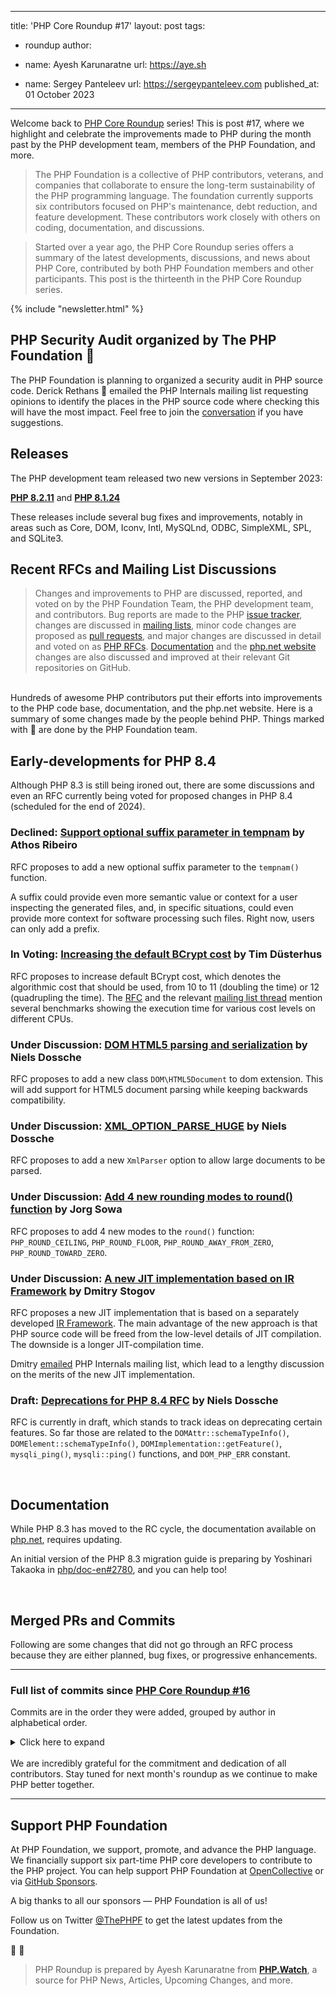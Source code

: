 
---
title: 'PHP Core Roundup #17'
layout: post
tags:
  - roundup
author:
  - name: Ayesh Karunaratne
    url: https://aye.sh
  
  - name: Sergey Panteleev
    url: https://sergeypanteleev.com
published_at: 01 October 2023

---

Welcome back to [PHP Core Roundup](/blog/tag/roundup/) series! This is post #17, where we highlight and celebrate the improvements made to PHP during the month past by the PHP development team, members of the PHP Foundation, and more.

> The PHP Foundation is a collective of PHP contributors, veterans, and companies that collaborate to ensure the long-term sustainability of the PHP programming language. The foundation currently supports six contributors focused on PHP's maintenance, debt reduction, and feature development. These contributors work closely with others on coding, documentation, and discussions.

> Started over a year ago, the PHP Core Roundup series offers a summary of the latest developments, discussions, and news about PHP Core, contributed by both PHP Foundation members and other participants. This post is the thirteenth in the PHP Core Roundup series.

{% include "newsletter.html" %}

## PHP Security Audit organized by The PHP Foundation 💜

The PHP Foundation is planning to organized a security audit in PHP source code. Derick Rethans 💜 emailed the PHP Internals mailing list requesting opinions to identify the places in the PHP source code where checking this will have the most impact. Feel free to join the [conversation](https://externals.io/message/121135) if you have suggestions.

## Releases

The PHP development team released two new versions in September 2023:

**[PHP 8.2.11](TODO)** and **[PHP 8.1.24](TODO)**

These releases include several bug fixes and improvements, notably in areas such as Core, DOM, Iconv, Intl, MySQLnd, ODBC, SimpleXML, SPL, and SQLite3.

## Recent RFCs and Mailing List Discussions


> Changes and improvements to PHP are discussed, reported, and voted on by the PHP Foundation Team, the PHP development team, and contributors. Bug reports are made to the PHP [issue tracker](https://github.com/php/php-src/issues), changes are discussed in [mailing lists](https://www.php.net/mailing-lists.php), minor code changes are proposed as [pull requests](https://github.com/php/php-src/issues), and major changes are discussed in detail and voted on as [PHP RFCs](https://wiki.php.net/rfc). [Documentation](https://github.com/php/doc-en/) and the [php.net website](https://github.com/php/web-php) changes are also discussed and improved at their relevant Git repositories on GitHub.

<br>
Hundreds of awesome PHP contributors put their efforts into improvements to the PHP code base, documentation, and the php.net website. Here is a summary of some changes made by the people behind PHP. Things marked with 💜 are done by the PHP Foundation team.

## Early-developments for PHP 8.4

Although PHP 8.3 is still being ironed out, there are some discussions and even an RFC currently being voted for proposed changes in PHP 8.4 (scheduled for the end of 2024).

### Declined: [Support optional suffix parameter in tempnam](https://wiki.php.net/rfc/tempnam-suffix-v2) by Athos Ribeiro

RFC proposes to add a new optional suffix parameter to the `tempnam()` function.

A suffix could provide even more semantic value or context for a user inspecting the generated files, and, in specific situations, could even provide more context for software processing such files. Right now, users can only add a prefix.

### In Voting: [Increasing the default BCrypt cost](https://wiki.php.net/rfc/bcrypt_cost_2023) by Tim Düsterhus

RFC proposes to increase default BCrypt cost, which denotes the algorithmic cost that should be used, from 10 to 11 (doubling the time) or 12 (quadrupling the time). The [RFC](https://wiki.php.net/rfc/bcrypt_cost_2023) and the relevant [mailing list thread](https://externals.io/message/121004) mention several benchmarks showing the execution time for various cost levels on different CPUs.

### Under Discussion: [DOM HTML5 parsing and serialization](https://wiki.php.net/rfc/domdocument_html5_parser) by Niels Dossche

RFC proposes to add a new class `DOM\HTML5Document` to dom extension. This will add support for HTML5 document parsing while keeping backwards compatibility.

### Under Discussion: [XML_OPTION_PARSE_HUGE](https://wiki.php.net/rfc/xml_option_parse_huge) by Niels Dossche

RFC proposes to add a new `XmlParser` option to allow large documents to be parsed.

### Under Discussion: [Add 4 new rounding modes to round() function](https://wiki.php.net/rfc/new_rounding_modes_to_round_function) by Jorg Sowa

RFC proposes to add 4 new modes to the `round()` function: `PHP_ROUND_CEILING`, `PHP_ROUND_FLOOR`, `PHP_ROUND_AWAY_FROM_ZERO`, `PHP_ROUND_TOWARD_ZERO`.

### Under Discussion: [A new JIT implementation based on IR Framework](https://wiki.php.net/rfc/jit-ir) by Dmitry Stogov

RFC proposes a new JIT implementation that is based on a separately developed [IR Framework](https://github.com/dstogov/ir). The main advantage of the new approach is that PHP source code will be freed from the low-level details of JIT compilation. The downside is a longer JIT-compilation time.

Dmitry [emailed](https://externals.io/message/121038) PHP Internals mailing list, which lead to a lengthy discussion on the merits of the new JIT implementation.

### Draft: [Deprecations for PHP 8.4 RFC](https://wiki.php.net/rfc/deprecations_php_8_4) by Niels Dossche

RFC is currently in draft, which stands to track ideas on deprecating certain features. So far those are related to the `DOMAttr::schemaTypeInfo()`, `DOMElement::schemaTypeInfo()`, `DOMImplementation::getFeature()`, `mysqli_ping()`, `mysqli::ping()` functions, and `DOM_PHP_ERR` constant.

<br>

## Documentation

While PHP 8.3 has moved to the RC cycle, the documentation available on [php.net](https://php.net), requires updating.

An initial version of the PHP 8.3 migration guide is preparing by Yoshinari Takaoka in [php/doc-en#2780](https://github.com/php/doc-en/pull/2780), and you can help too!

<br>

## Merged PRs and Commits

Following are some changes that did not go through an RFC process because they are either planned, bug fixes, or progressive enhancements.
 
---

### Full list of commits  since [PHP Core Roundup #16](/blog/2023/09/01/php-core-roundup-16/)

Commits are in the order they were added, grouped by author in alphabetical order.

<details markdown="1">
  <summary>Click here to expand</summary>



</details>
<br>
We are incredibly grateful for the commitment and dedication of all contributors. Stay tuned for next month's roundup as we continue to make PHP better together.

<br>

---

## Support PHP Foundation

At PHP Foundation, we support, promote, and advance the PHP language. We financially support six part-time PHP core developers to contribute to the PHP project. You can help support PHP Foundation at [OpenCollective](https://opencollective.com/phpfoundation) or via [GitHub Sponsors](https://github.com/sponsors/ThePHPF).

A big thanks to all our sponsors — PHP Foundation is all of us!

Follow us on Twitter [@ThePHPF](https://twitter.com/thephpf) to get the latest updates from the Foundation.

💜️ 🐘

> PHP Roundup is prepared by Ayesh Karunaratne from **[PHP.Watch](https://php.watch)**, a source for PHP News, Articles, Upcoming Changes, and more. 


